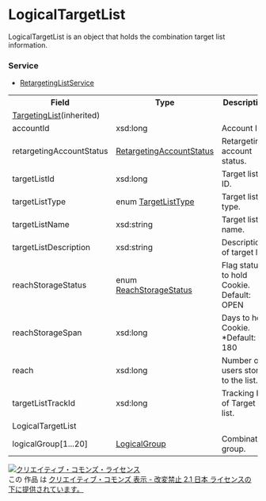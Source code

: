 # LogicalTargetList
LogicalTargetList is an object that holds the combination target list information.

### Service
+ [RetargetingListService](../services/RetargetingListService.md)

<table>
 <tr>
  <th>Field</th>
  <th>Type</th>
  <th>Description</th>
  <th>response</th>
  <th>get</th>
  <th>add</th>
  <th>set</th>
  <th>remove</th>
 </tr>
  <tr>
  <td colspan="8"><a href="./TargetingList.md">TargetingList</a>(inherited)</td>
 </tr>
 <tr>
  <td>accountId</td>
  <td>xsd:long</td>
  <td>Account ID.</td>
  <td>yes</td>
  <td>Requirement</td>
  <td>Requirement</td>
  <td>Requirement</td>
  <td>-</td>
 </tr>
 <tr>
  <td>retargetingAccountStatus</td>
  <td><a href="./RetargetingAccountStatus.md">RetargetingAccountStatus</a></td>
  <td>Retargeting account status.</td>
  <td>yes</td>
  <td>-</td>
  <td>-</td>
  <td>-</td>
  <td>-</td>
 </tr>
 <tr>
  <td>targetListId</td>
  <td>xsd:long</a></td>
  <td>Target list ID.</td>
  <td>yes</td>
  <td>-</td>
  <td>-</td>
  <td>Requirement</td>
  <td>-</td>
 </tr>
 <tr>
  <td>targetListType</td>
  <td>enum <a href="./TargetListType.md">TargetListType</a></td>
  <td>Target list type.</td>
  <td>yes</td>
  <td>Requirement</td>
  <td>Requirement</td>
  <td>Requirement</td>
  <td>-</td>
 </tr>
  <tr>
  <td>targetListName</td>
  <td>xsd:string</a></td>
  <td>Target list name.</td>
  <td>yes</td>
  <td>-</td>
  <td>Requirement</td>
  <td>Optional</td>
  <td>-</td>
 </tr>
  <tr>
  <td>targetListDescription</td>
  <td>xsd:string</a></td>
  <td>Description of target list.</td>
  <td>yes</td>
  <td>-</td>
  <td>Optional</td>
  <td>Optional</td>
  <td>-</td>
 </tr>
  <tr>
  <td>reachStorageStatus</td>
  <td>enum <a href="./ReachStorageStatus.md">ReachStorageStatus</a></td>
  <td>Flag status to hold Cookie.<br>Default: OPEN</td>
  <td>yes</td>
  <td>-</td>
  <td>Optional<br>*Ignore for Logical TargetList</td>
  <td>Optional<br>*Ignore for Logical TargetList</td>
  <td>-</td>
 </tr>
  <tr>
  <td>reachStorageSpan</td>
  <td>xsd:long</a></td>
  <td>Days to hold Cookie.<br>*Default: 180</td>
  <td>yes</td>
  <td>-</td>
  <td>Optional<br>*Ignore for Logical TargetList</td>
  <td>Optional<br>*Ignore for Logical TargetList</td>
  <td>-</td>
 </tr>
  <tr>
  <td>reach</td>
  <td>xsd:long</a></td>
  <td>Number of users stored to the list.</td>
  <td>yes</td>
  <td>-</td>
  <td>-</td>
  <td>-</td>
  <td>-</td>
 </tr>
 <tr>
  <td>targetListTrackId</td>
  <td>xsd:long</a></td>
  <td>Tracking ID of Target list.</td>
  <td>yes</td>
  <td>-</td>
  <td>-</td>
  <td>-</td>
  <td>-</td>
 </tr>
 <tr>
  <td colspan="8">LogicalTargetList</td>
 </tr>
 <tr>
  <td>logicalGroup[1...20]</td>
  <td><a href="./LogicalGroup.md">LogicalGroup</a></a></td>
  <td>Combination group.</td>
  <td>yes</td>
  <td>-</td>
  <td>Requirement</td>
  <td>Requirement</td>
  <td>-</td>
 </tr>
</table>

<a rel="license" href="http://creativecommons.org/licenses/by-nd/2.1/jp/"><img alt="クリエイティブ・コモンズ・ライセンス" style="border-width:0" src="https://i.creativecommons.org/l/by-nd/2.1/jp/88x31.png" /></a><br />この 作品 は <a rel="license" href="http://creativecommons.org/licenses/by-nd/2.1/jp/">クリエイティブ・コモンズ 表示 - 改変禁止 2.1 日本 ライセンスの下に提供されています。</a>
